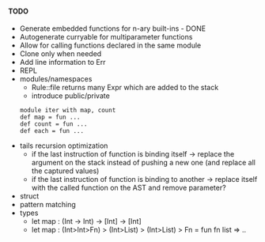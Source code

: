 #### TODO ####

* Generate embedded functions for n-ary built-ins - DONE
* Autogenerate curryable for multiparameter functions
* Allow for calling functions declared in the same module
* Clone only when needed
* Add line information to Err
* REPL
* modules/namespaces
  * Rule::file returns many Expr which are added to the stack
  * introduce public/private
  ```
  module iter with map, count 
  def map = fun ...
  def count = fun ...
  def each = fun ...
  ``` 
* tails recursion optimization
  * if the last instruction of function is binding itself -> replace the argument on the stack instead of pushing a new one (and replace all the captured values)
  * if the last instruction of function is binding to another -> replace itself with the called function on the AST and remove parameter?
* struct 
* pattern matching
* types
  * let map : (Int -> Int) -> \[Int\] -> \[Int\] 
  * let map : (Int>Int>Fn) > (Int>List) > (Int>List) > Fn = fun fn list => ..
  
